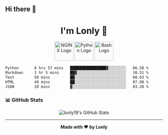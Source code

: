 ## Hi there 👋

<h1 align="center">I'm Lonly 👋</h1>

<p align="center">
  <img src="https://www.vectorlogo.zone/logos/nginx/nginx-ar21.svg" alt="NGINX Logo" height="60"/>
  <img src="https://www.vectorlogo.zone/logos/python/python-ar21.svg" alt="Python Logo" height="60"/>
  <img src="https://bashlogo.com/img/logo/png/full_colored_light.png" alt="Bash Logo" height="60"/>
</p>

 <!--START_SECTION:waka-->

```txt
Python       6 hrs 57 mins   ████████████████▓░░░░░░░░   66.58 %
Markdown     1 hr 5 mins     ██▓░░░░░░░░░░░░░░░░░░░░░░   10.51 %
Text         50 mins         ██░░░░░░░░░░░░░░░░░░░░░░░   08.03 %
HTML         49 mins         ██░░░░░░░░░░░░░░░░░░░░░░░   07.90 %
JSON         20 mins         ▓░░░░░░░░░░░░░░░░░░░░░░░░   03.20 %
```

<!--END_SECTION:waka-->

### 📊 GitHub Stats
<p align="center">
  <img src="https://github-readme-stats.vercel.app/api?username=lonly19&show_icons=true&theme=radical" alt="lonly19's GitHub Stats"/>
</p>

---

<p align="center">
  <b>Made with ❤️ by Lonly</b>
</p>
